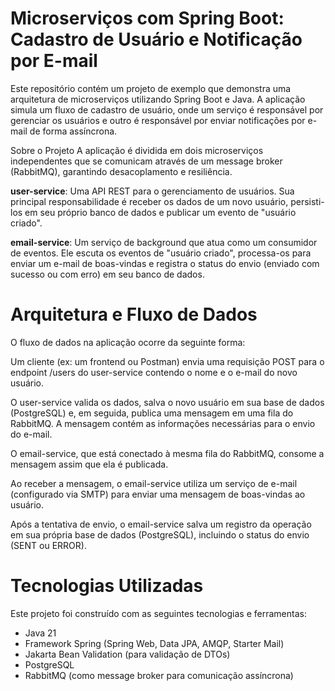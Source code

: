 # Microserviços com Spring Boot: Cadastro de Usuário e Notificação por E-mail
Este repositório contém um projeto de exemplo que demonstra uma arquitetura de microserviços utilizando Spring Boot e Java. A aplicação simula um fluxo de cadastro de usuário, onde um serviço é responsável por gerenciar os usuários e outro é responsável por enviar notificações por e-mail de forma assíncrona.

Sobre o Projeto
A aplicação é dividida em dois microserviços independentes que se comunicam através de um message broker (RabbitMQ), garantindo desacoplamento e resiliência.

**user-service**: Uma API REST para o gerenciamento de usuários. Sua principal responsabilidade é receber os dados de um novo usuário, persisti-los em seu próprio banco de dados e publicar um evento de "usuário criado".

**email-service**: Um serviço de background que atua como um consumidor de eventos. Ele escuta os eventos de "usuário criado", processa-os para enviar um e-mail de boas-vindas e registra o status do envio (enviado com sucesso ou com erro) em seu banco de dados.

# Arquitetura e Fluxo de Dados
O fluxo de dados na aplicação ocorre da seguinte forma:

Um cliente (ex: um frontend ou Postman) envia uma requisição POST para o endpoint /users do user-service contendo o nome e o e-mail do novo usuário.

O user-service valida os dados, salva o novo usuário em sua base de dados (PostgreSQL) e, em seguida, publica uma mensagem em uma fila do RabbitMQ. A mensagem contém as informações necessárias para o envio do e-mail.

O email-service, que está conectado à mesma fila do RabbitMQ, consome a mensagem assim que ela é publicada.

Ao receber a mensagem, o email-service utiliza um serviço de e-mail (configurado via SMTP) para enviar uma mensagem de boas-vindas ao usuário.

Após a tentativa de envio, o email-service salva um registro da operação em sua própria base de dados (PostgreSQL), incluindo o status do envio (SENT ou ERROR).

# Tecnologias Utilizadas
Este projeto foi construído com as seguintes tecnologias e ferramentas:

* Java 21
* Framework Spring (Spring Web, Data JPA, AMQP, Starter Mail)
* Jakarta Bean Validation (para validação de DTOs)
* PostgreSQL
* RabbitMQ (como message broker para comunicação assíncrona)
